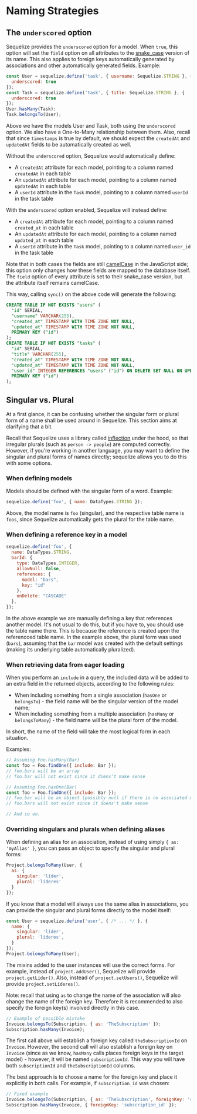 # Naming Strategies

## The `underscored` option

Sequelize provides the `underscored` option for a model. When `true`, this option will set the `field` option on all attributes to the [snake_case](https://en.wikipedia.org/wiki/Snake_case) version of its name. This also applies to foreign keys automatically generated by associations and other automatically generated fields. Example:

```js
const User = sequelize.define('task', { username: Sequelize.STRING }, {
  underscored: true
});
const Task = sequelize.define('task', { title: Sequelize.STRING }, {
  underscored: true
});
User.hasMany(Task);
Task.belongsTo(User);
```

Above we have the models User and Task, both using the `underscored` option. We also have a One-to-Many relationship between them. Also, recall that since `timestamps` is true by default, we should expect the `createdAt` and `updatedAt` fields to be automatically created as well.

Without the `underscored` option, Sequelize would automatically define:

* A `createdAt` attribute for each model, pointing to a column named `createdAt` in each table
* An `updatedAt` attribute for each model, pointing to a column named `updatedAt` in each table
* A `userId` attribute in the `Task` model, pointing to a column named `userId` in the task table

With the `underscored` option enabled, Sequelize will instead define:

* A `createdAt` attribute for each model, pointing to a column named `created_at` in each table
* An `updatedAt` attribute for each model, pointing to a column named `updated_at` in each table
* A `userId` attribute in the `Task` model, pointing to a column named `user_id` in the task table

Note that in both cases the fields are still [camelCase](https://en.wikipedia.org/wiki/Camel_case) in the JavaScript side; this option only changes how these fields are mapped to the database itself. The `field` option of every attribute is set to their snake_case version, but the attribute itself remains camelCase.

This way, calling `sync()` on the above code will generate the following:

```sql
CREATE TABLE IF NOT EXISTS "users" (
  "id" SERIAL,
  "username" VARCHAR(255),
  "created_at" TIMESTAMP WITH TIME ZONE NOT NULL,
  "updated_at" TIMESTAMP WITH TIME ZONE NOT NULL,
  PRIMARY KEY ("id")
);
CREATE TABLE IF NOT EXISTS "tasks" (
  "id" SERIAL,
  "title" VARCHAR(255),
  "created_at" TIMESTAMP WITH TIME ZONE NOT NULL,
  "updated_at" TIMESTAMP WITH TIME ZONE NOT NULL,
  "user_id" INTEGER REFERENCES "users" ("id") ON DELETE SET NULL ON UPDATE CASCADE,
  PRIMARY KEY ("id")
);
```

## Singular vs. Plural

At a first glance, it can be confusing whether the singular form or plural form of a name shall be used around in Sequelize. This section aims at clarifying that a bit.

Recall that Sequelize uses a library called [inflection](https://www.npmjs.com/package/inflection) under the hood, so that irregular plurals (such as `person -> people`) are computed correctly. However, if you're working in another language, you may want to define the singular and plural forms of names directly; sequelize allows you to do this with some options.

### When defining models

Models should be defined with the singular form of a word. Example:

```js
sequelize.define('foo', { name: DataTypes.STRING });
```

Above, the model name is `foo` (singular), and the respective table name is `foos`, since Sequelize automatically gets the plural for the table name.

### When defining a reference key in a model

```js
sequelize.define('foo', {
  name: DataTypes.STRING,
  barId: {
    type: DataTypes.INTEGER,
    allowNull: false,
    references: {
      model: "bars",
      key: "id"
    },
    onDelete: "CASCADE"
  },
});
```

In the above example we are manually defining a key that references another model. It's not usual to do this, but if you have to, you should use the table name there. This is because the reference is created upon the referencced table name. In the example above, the plural form was used (`bars`), assuming that the `bar` model was created with the default settings (making its underlying table automatically pluralized).

### When retrieving data from eager loading

When you perform an `include` in a query, the included data will be added to an extra field in the returned objects, according to the following rules:

* When including something from a single association (`hasOne` or `belongsTo`) - the field name will be the singular version of the model name;
* When including something from a multiple association (`hasMany` or `belongsToMany`) - the field name will be the plural form of the model.

In short, the name of the field will take the most logical form in each situation.

Examples:

```js
// Assuming Foo.hasMany(Bar)
const foo = Foo.findOne({ include: Bar });
// foo.bars will be an array
// foo.bar will not exist since it doens't make sense

// Assuming Foo.hasOne(Bar)
const foo = Foo.findOne({ include: Bar });
// foo.bar will be an object (possibly null if there is no associated model)
// foo.bars will not exist since it doens't make sense

// And so on.
```

### Overriding singulars and plurals when defining aliases

When defining an alias for an association, instead of using simply `{ as: 'myAlias' }`, you can pass an object to specify the singular and plural forms:

```js
Project.belongsToMany(User, {
  as: {
    singular: 'líder',
    plural: 'líderes'
  }
});
```

If you know that a model will always use the same alias in associations, you can provide the singular and plural forms directly to the model itself:

```js
const User = sequelize.define('user', { /* ... */ }, {
  name: {
    singular: 'líder',
    plural: 'líderes',
  }
});
Project.belongsToMany(User);
```

The mixins added to the user instances will use the correct forms. For example, instead of `project.addUser()`, Sequelize will provide `project.getLíder()`. Also, instead of `project.setUsers()`, Sequelize will provide `project.setLíderes()`.

Note: recall that using `as` to change the name of the association will also change the name of the foreign key. Therefore it is recommended to also specify the foreign key(s) involved directly in this case.

```js
// Example of possible mistake
Invoice.belongsTo(Subscription, { as: 'TheSubscription' });
Subscription.hasMany(Invoice);
```

The first call above will establish a foreign key called `theSubscriptionId` on `Invoice`. However, the second call will also establish a foreign key on `Invoice` (since as we know, `hasMany` calls places foreign keys in the target model) - however, it will be named `subscriptionId`. This way you will have both `subscriptionId` and `theSubscriptionId` columns.

The best approach is to choose a name for the foreign key and place it explicitly in both calls. For example, if `subscription_id` was chosen:

```js
// Fixed example
Invoice.belongsTo(Subscription, { as: 'TheSubscription', foreignKey: 'subscription_id' });
Subscription.hasMany(Invoice, { foreignKey: 'subscription_id' });
```